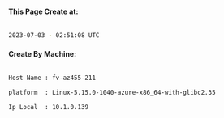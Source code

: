 
   
#### This Page Create at:

```bash

2023-07-03 - 02:51:08 UTC

```

#### Create By Machine:

```bash

Host Name : fv-az455-211

platform  : Linux-5.15.0-1040-azure-x86_64-with-glibc2.35

Ip Local  : 10.1.0.139

```

